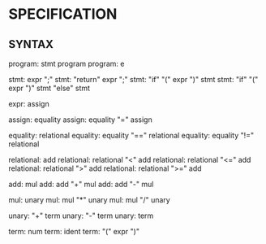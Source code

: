 SPECIFICATION
=================


SYNTAX
----------

program: stmt program
program: e

stmt: expr ";"
stmt: "return" expr ";"
stmt: "if" "(" expr ")" stmt
stmt: "if" "(" expr ")" stmt "else" stmt

expr: assign

assign: equality
assign: equality "=" assign

equality: relational
equality: equality "==" relational
equality: equality "!=" relational

relational: add
relational: relational "<"  add
relational: relational "<=" add
relational: relational ">"  add
relational: relational ">=" add

add: mul
add: add "+" mul
add: add "-" mul

mul: unary
mul: mul "*" unary
mul: mul "/" unary

unary: "+" term
unary: "-" term
unary: term

term: num
term: ident
term: "(" expr ")"
